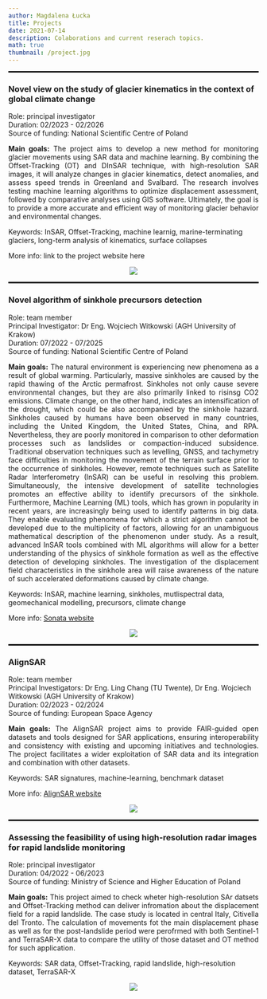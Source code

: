 ```yaml
---
author: Magdalena Łucka
title: Projects
date: 2021-07-14
description: Colaborations and current reserach topics.
math: true
thumbnail: /project.jpg
---
```


<hr style="border:1px solid black">

### Novel view on the study of glacier kinematics in the context of global climate change

Role: principal investigator\
Duration:  02/2023 - 02/2026\
Source of funding: National Scientific Centre of Poland

<p style="text-align: justify;"><b>Main goals:</b> The project aims to develop a new method for monitoring glacier movements using SAR data and machine learning. By combining the Offset-Tracking (OT) and DInSAR technique, with high-resolution SAR images, it will analyze changes in glacier kinematics, detect anomalies, and assess speed trends in Greenland and Svalbard. The research involves testing machine learning algorithms to optimize displacement assessment, followed by comparative analyses using GIS software. Ultimately, the goal is to provide a more accurate and efficient way of monitoring glacier behavior and environmental changes.</p>

Keywords: InSAR, Offset-Tracking, machine learnig, marine-terminating glaciers, long-term analysis of kinematics, surface collapses

More info: link to the project website here

<p align="center">
    <img src="../ML_Preludium21.png">

<hr style="border:1px solid black">

### Novel algorithm of sinkhole precursors detection

Role: team member\
Principal Investigator: Dr Eng. Wojciech Witkowski (AGH University of Krakow)\
Duration:  07/2022 - 07/2025\
Source of funding: National Scientific Centre of Poland


<p style="text-align: justify;"><b>Main goals:</b> The natural environment is experiencing new phenomena as a result of global warming. Particularly, massive sinkholes are caused by the rapid thawing of the Arctic permafrost. Sinkholes not only cause severe environmental changes, but they are also primarily linked to risinsg CO2 emissions. Climate change, on the other hand, indicates an intensification of the drought, which could be also accompanied by the sinkhole hazard. Sinkholes caused by humans have been observed in many countries, including the United Kingdom, the United States, China, and RPA. Nevertheless, they are poorly monitored in comparison to other deformation processes such as landslides or compaction-induced subsidence. Traditional observation techniques such as levelling, GNSS, and tachymetry face difficulties in monitoring the movement of the terrain surface prior to the occurrence of sinkholes. However, remote techniques such as Satellite Radar Interferometry (InSAR) can be useful in resolving this problem. Simultaneously, the intensive development of satellite technologies promotes an effective ability to identify precursors of the sinkhole. Furthermore, Machine Learning (ML) tools, which has grown in popularity in recent years, are increasingly being used to identify patterns in big data. They enable evaluating phenomena for which a strict algorithm cannot be developed due to the multiplicity of factors, allowing for an unambiguous mathematical description of the phenomenon under study. As a result, advanced InSAR tools combined with ML algorithms will allow for a better understanding of the physics of sinkhole formation as well as the effective detection of developing sinkholes. The investigation of the displacement field characteristics in the sinkhole area will raise awareness of the nature of such accelerated deformations caused by climate change.</p>


Keywords: InSAR, machine learning, sinkholes, mutlispectral data, geomechanical modelling, precursors, climate change

More info: [Sonata website](https://home.agh.edu.pl/~wwitkow/Sonata_grant/)

<p align="center">
    <img src="../sonata.png">

<hr style="border:1px solid black">

### AlignSAR

Role: team member\
Principal Investigators: Dr Eng. Ling Chang (TU Twente), Dr Eng. Wojciech Witkowski (AGH University of Krakow)\
Duration:  02/2023 - 02/2024\
Source of funding: European Space Agency

<p style="text-align: justify;"><b>Main goals:</b> The AlignSAR project aims to provide FAIR-guided open datasets and tools designed for SAR applications, ensuring interoperability and consistency with existing and upcoming initiatives and technologies. The project facilitates a wider exploitation of SAR data and its integration and combination with other datasets.</p>

Keywords: SAR signatures, machine-learning, benchmark dataset

More info: [AlignSAR website](https://www.alignsar.nl/)

<p align="center">
    <img src="../alignsar.png">

<hr style="border:1px solid black">

### Assessing the feasibility of using high-resolution radar images for rapid landslide monitoring

Role: principal investigator\
Duration:  04/2022 - 06/2023\
Source of funding: Ministry of Science and Higher Education of Poland

<p style="text-align: justify;"><b>Main goals:</b> This project aimed to check wheter high-resolution SAr datsets and Offset-Tracking method can deliver infromation about the displacement field for a rapid landslide. The case study is located in central Italy, Citivella del Tronto. The calculation of movements fot the main displacement phase as well as for the post-landslide period were perofrmed with both Sentinel-1 and TerraSAR-X data to compare the utility of those dataset and OT method for such application.</p>

Keywords: SAR data, Offset-Tracking, rapid landslide, high-resolution dataset, TerraSAR-X

<p align="center">
    <img src="../ponzano.jpg">